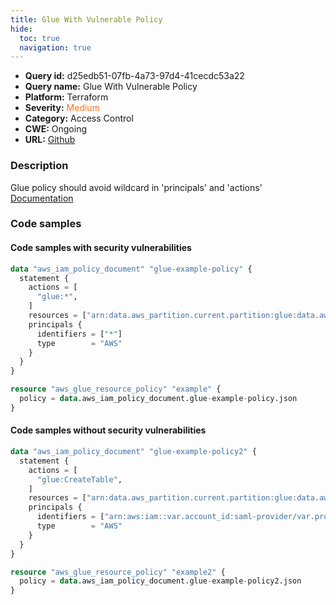 ```yaml
---
title: Glue With Vulnerable Policy
hide:
  toc: true
  navigation: true
---
```


-   **Query id:** d25edb51-07fb-4a73-97d4-41cecdc53a22
-   **Query name:** Glue With Vulnerable Policy
-   **Platform:** Terraform
-   **Severity:** <span style="color:#ff7213">Medium</span>
-   **Category:** Access Control
-   **CWE:** Ongoing
-   **URL:** [Github](https://github.com/DataDog/kics/tree/master/assets/queries/terraform/aws/glue_with_vulnerable_policy)

### Description
Glue policy should avoid wildcard in 'principals' and 'actions'<br>
[Documentation](https://registry.terraform.io/providers/hashicorp/aws/latest/docs/resources/glue_resource_policy#policy)

### Code samples
#### Code samples with security vulnerabilities
```tf title="Positive test num. 1 - tf file" hl_lines="15"
data "aws_iam_policy_document" "glue-example-policy" {
  statement {
    actions = [
      "glue:*",
    ]
    resources = ["arn:data.aws_partition.current.partition:glue:data.aws_region.current.name:data.aws_caller_identity.current.account_id:*"]
    principals {
      identifiers = ["*"]
      type        = "AWS"
    }
  }
}

resource "aws_glue_resource_policy" "example" {
  policy = data.aws_iam_policy_document.glue-example-policy.json
}

```


#### Code samples without security vulnerabilities
```tf title="Negative test num. 1 - tf file"
data "aws_iam_policy_document" "glue-example-policy2" {
  statement {
    actions = [
      "glue:CreateTable",
    ]
    resources = ["arn:data.aws_partition.current.partition:glue:data.aws_region.current.name:data.aws_caller_identity.current.account_id:*"]
    principals {
      identifiers = ["arn:aws:iam::var.account_id:saml-provider/var.provider_name"]
      type        = "AWS"
    }
  }
}

resource "aws_glue_resource_policy" "example2" {
  policy = data.aws_iam_policy_document.glue-example-policy2.json
}

```
